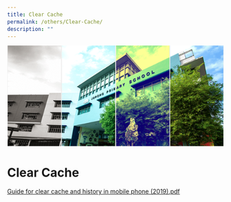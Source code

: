 ```yaml
---
title: Clear Cache
permalink: /others/Clear-Cache/
description: ""
---
```

![](/images/Banner.png)

Clear Cache
===========

[Guide for clear cache and history in mobile phone (2019).pdf](/files/Guide%20for%20clear%20cache%20and%20history%20in%20mobile%20phone%20(2019).pdf)